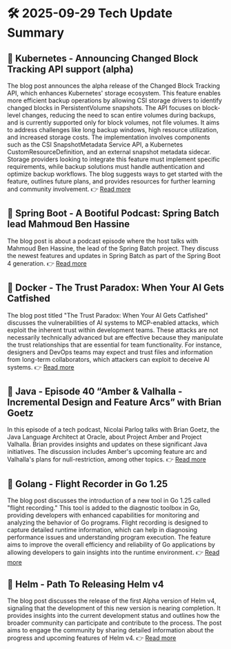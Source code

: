 # 🛠️ 2025-09-29 Tech Update Summary

## 🔹 Kubernetes - Announcing Changed Block Tracking API support (alpha)
The blog post announces the alpha release of the Changed Block Tracking API, which enhances Kubernetes' storage ecosystem. This feature enables more efficient backup operations by allowing CSI storage drivers to identify changed blocks in PersistentVolume snapshots. The API focuses on block-level changes, reducing the need to scan entire volumes during backups, and is currently supported only for block volumes, not file volumes. It aims to address challenges like long backup windows, high resource utilization, and increased storage costs. The implementation involves components such as the CSI SnapshotMetadata Service API, a Kubernetes CustomResourceDefinition, and an external snapshot metadata sidecar. Storage providers looking to integrate this feature must implement specific requirements, while backup solutions must handle authentication and optimize backup workflows. The blog suggests ways to get started with the feature, outlines future plans, and provides resources for further learning and community involvement.
👉 [Read more](https://kubernetes.io/blog/2025/09/25/csi-changed-block-tracking/)

## 🔹 Spring Boot - A Bootiful Podcast: Spring Batch lead Mahmoud Ben Hassine
The blog post is about a podcast episode where the host talks with Mahmoud Ben Hassine, the lead of the Spring Batch project. They discuss the newest features and updates in Spring Batch as part of the Spring Boot 4 generation.
👉 [Read more](https://spring.io/blog/2025/09/25/a-bootiful-podcast-mahmoud-ben-hassine)

## 🔹 Docker - The Trust Paradox: When Your AI Gets Catfished
The blog post titled "The Trust Paradox: When Your AI Gets Catfished" discusses the vulnerabilities of AI systems to MCP-enabled attacks, which exploit the inherent trust within development teams. These attacks are not necessarily technically advanced but are effective because they manipulate the trust relationships that are essential for team functionality. For instance, designers and DevOps teams may expect and trust files and information from long-term collaborators, which attackers can exploit to deceive AI systems.
👉 [Read more](https://www.docker.com/blog/mcp-prompt-injection-trust-paradox/)

## 🔹 Java - Episode 40 “Amber &amp; Valhalla - Incremental Design and Feature Arcs” with Brian Goetz
In this episode of a tech podcast, Nicolai Parlog talks with Brian Goetz, the Java Language Architect at Oracle, about Project Amber and Project Valhalla. Brian provides insights and updates on these significant Java initiatives. The discussion includes Amber's upcoming feature arc and Valhalla's plans for null-restriction, among other topics.
👉 [Read more](https://inside.java/2025/09/28/podcast-040/)

## 🔹 Golang - Flight Recorder in Go 1.25
The blog post discusses the introduction of a new tool in Go 1.25 called "flight recording." This tool is added to the diagnostic toolbox in Go, providing developers with enhanced capabilities for monitoring and analyzing the behavior of Go programs. Flight recording is designed to capture detailed runtime information, which can help in diagnosing performance issues and understanding program execution. The feature aims to improve the overall efficiency and reliability of Go applications by allowing developers to gain insights into the runtime environment.
👉 [Read more](https://go.dev/blog/flight-recorder)

## 🔹 Helm - Path To Releasing Helm v4
The blog post discusses the release of the first Alpha version of Helm v4, signaling that the development of this new version is nearing completion. It provides insights into the current development status and outlines how the broader community can participate and contribute to the process. The post aims to engage the community by sharing detailed information about the progress and upcoming features of Helm v4.
👉 [Read more](https://helm.sh/blog/path-to-helm-v4/)

